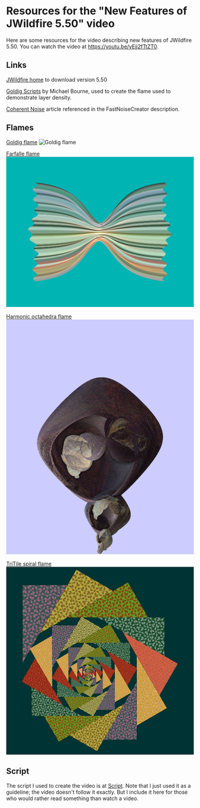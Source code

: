 # Resources for the "New Features of JWildfire 5.50" video

Here are some resources for the video describing new features of JWildfire 5.50. You can watch the video at https://youtu.be/yEjj2fTtZT0.

## Links
[JWildfire home](http://jwildfire.org/) to download version 5.50

[Goldig Scripts](https://www.jwfsanctuary.club/download/goldig-scripts-by-michael-bourne/) by Michael Bourne, used to create the flame used to demonstrate layer density.

[Coherent Noise](https://fractalformulas.wordpress.com/2019/08/19/coherent-noise/) article referenced in the FastNoiseCreator description.

## Flames
[Goldig flame](Goldig.flame)
![Goldig flame](Goldig1.png)

[Farfalle flame](Farfalle.flame)
![Farfalle flame](Farfalle1.png)

[Harmonic octahedra flame](Ho.flame)
![Harmonic octahedra flame](Ho1.png)

[TriTile spiral flame](TriTile_Spiral.flame)
![TriTIle spiral flame](TriTileSpiral1.png)

## Script
The script I used to create the video is at [Script](Script.md). Note that I just used it as a guideline; the video doesn't follow it exactly. But I include it here for those who would rather read something than watch a video.
